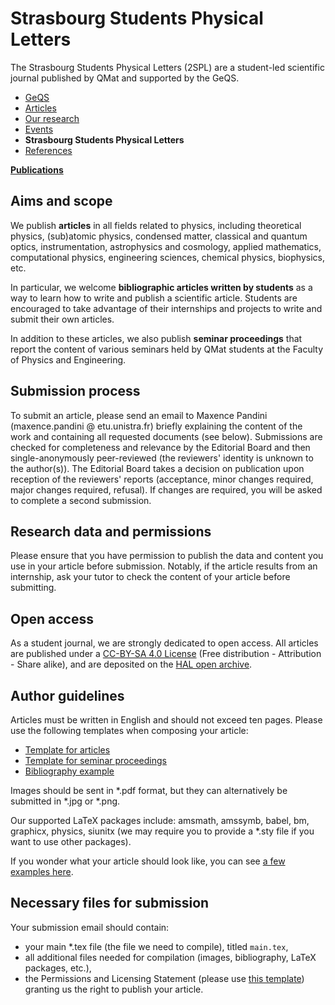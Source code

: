 # Strasbourg Students Physical Letters

The Strasbourg Students Physical Letters (2SPL) are a student-led scientific journal published by QMat and supported by the GeQS.

- [GeQS](index.md)
- [Articles](articles.md)
- [Our research](research.md)
- [Events](events.md)
- **Strasbourg Students Physical Letters**
- [References](references.md)

[**Publications**](journal/publications.md)

## Aims and scope

We publish **articles** in all fields related to physics, including theoretical physics, (sub)atomic physics, condensed matter, classical and quantum optics, instrumentation, astrophysics and cosmology, applied mathematics, computational physics, engineering sciences, chemical physics, biophysics, etc.

In particular, we welcome **bibliographic articles written by students** as a way to learn how to write and publish a scientific article. Students are encouraged to take advantage of their internships and projects to write and submit their own articles.

In addition to these articles, we also publish **seminar proceedings** that report the content of various seminars held by QMat students at the Faculty of Physics and Engineering.

## Submission process

To submit an article, please send an email to Maxence Pandini (maxence.pandini @ etu.unistra.fr) briefly explaining the content of the work and containing all requested documents (see below). Submissions are checked for completeness and relevance by the Editorial Board and then single-anonymously peer-reviewed (the reviewers' identity is unknown to the author(s)). The Editorial Board takes a decision on publication upon reception of the reviewers' reports (acceptance, minor changes required, major changes required, refusal). If changes are required, you will be asked to complete a second submission.

## Research data and permissions

Please ensure that you have permission to publish the data and content you use in your article before submission. Notably, if the article results from an internship, ask your tutor to check the content of your article before submitting.

## Open access

As a student journal, we are strongly dedicated to open access. All articles are published under a [CC-BY-SA 4.0 License](https://creativecommons.org/licenses/by-sa/4.0/) (Free distribution - Attribution - Share alike), and are deposited on the [HAL open archive](https://hal.science/).

## Author guidelines

Articles must be written in English and should not exceed ten pages. Please use the following templates when composing your article:

- [Template for articles](journal/template_2spl_article.tex)
- [Template for seminar proceedings](journal/template_2spl_proceeding.tex)
- [Bibliography example](journal/biblio.bib)

Images should be sent in *.pdf format, but they can alternatively be submitted in *.jpg or *.png.

Our supported LaTeX packages include: amsmath, amssymb, babel, bm, graphicx, physics, siunitx (we may require you to provide a *.sty file if you want to use other packages).

If you wonder what your article should look like, you can see [a few examples here](journal/publications.md).

## Necessary files for submission

Your submission email should contain:

- your main *.tex file (the file we need to compile), titled ``main.tex``,
- all additional files needed for compilation (images, bibliography, LaTeX packages, etc.),
- the Permissions and Licensing Statement (please use [this template](journal/PLS.tex)) granting us the right to publish your article.

